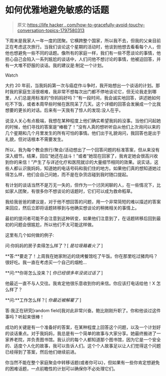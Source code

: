 # 如何优雅地避免敏感的话题

> 原文:[https://life hacker . com/how-to-gracefully-avoid-touchy-conversation-topics-1797580313](https://lifehacker.com/how-to-gracefully-avoid-touchy-conversation-topics-1797580313)

下周末是我家人一年一度的团聚。它横跨整个国家，所以我不去，但我的父亲目前正在考虑这次旅行。当我们谈论这个星期的活动时，他谈到他想去看看每个人，但他也想避免一些不同的话题。像所有的家庭一样，我们有一些不愿谈论的事情，他担心自己会陷入一系列尴尬的谈话中，人们问他不想讨论的事情，他被迫回答，并有一大堆不舒服的谈话。我的建议是:制定一个计划。

Watch

大约 20 年前，当我妈妈第一次与癌症作斗争时，我开始想出一个谈话的计划。那时我的家庭生活很艰难，我非常不想每次出门都不停地谈论它，但无论我走到哪里，人们总是用标准的“你妈妈好吗？”有一段时间，我会诚实地回答，讲述她如何吃不下饭，或者本周早些时候在医院呆了几天。这个详细的回答会发展成一个比我想要的更长的对话。后来有一天我有了惊人的发现:没人在乎。

说没人关心有点极端，我想在某种程度上他们确实希望我妈妈没事。当他们问起她的时候，他们寻找的答案是“棒极了！”没有人真的想听听自从他们上次询问以来的几个星期和几个月里发生的所有可怕的事情。他们出于礼貌询问，我回答也是出于礼貌，但对话根本不需要发生。

所以，我为每个教会旅行/聚会/活动想出了一个回答问题的标准答案，但从来没有深入细节。结果，回应“她还在战斗！”或者“她现在回家了，我肯定她会很高兴收到你的来信！”产生了与详述化疗和医院就诊的大量细节相同的效果。说实话，这些人都认识我妈妈，知道她的电话号码和我们住的地方。如果他们真的想知道她过得怎么样，他们会自己问她，而不是在杂货店碰到我时随口提起。

有计划的谈话当然不是万无一失的，但作为一个讨厌闲聊的人，在一些情况下，比如家人团聚，有很多你不想谈论的话题时，它们可以成为救命稻草。

我给我爸爸的建议是，对于他不想回答的问题，用一个非常简短的难以描述的答案来回应，然后立即将话题转移到与他确实想谈论的稍微相关的事情上。

最初的提问者可能不会注意到这种转变，如果他们注意到了，在话题转移后回到最初的问题会很尴尬，所以他们不太可能这样做。

这里有几个如何做的例子:

问:你妈妈的房子卖得怎么样了？[ *是垃圾箱着火了* ]

**答:**要走了！上周我在她家附近的烧烤餐馆吃了午饭。你在那里吃过猪肉吗？很好吃。我一直在考虑买一个自己的烟枪...

**问:**你哥怎么没来？[ *你已经很多年没说过话了* ]

他最近一直不与人交往。我肯定他很乐意收到你的来信。你应该打电话给他！X 怎么样了？

**问:**工作怎么样？[ *你最近被解雇了* ]

答:我正在研究[random field]我对此非常兴奋。鲍比刚刚升职了。你和他谈过这件事吗？听起来很棒！

成功的关键是有一个准备好的答案，在某种程度上回答这个问题，以及一个计划好的谈话重点。对于我妈妈，我总是有一个简单的故事与大家分享。她最终搬进了一家养老院，并负责图书馆。我认识的每个人都知道那个图书馆，因为它是一个安全的、适度个人化的故事，我可以告诉人们。这个个人故事足以让人们觉得这个问题已经得到了答案，然后他们继续前进。

你当然不能在整个家庭聚会中转移话题(或者你可以)，但如果有一些你肯定想避免的困难话题，一点前瞻性的计划可以确保你不必处理它们。